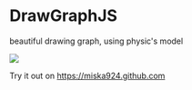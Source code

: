 # DrawGraphJS
beautiful drawing graph, using physic's model

![](demo.gif)

Try it out on https://miska924.github.com
